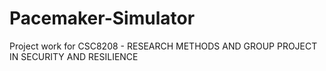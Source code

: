 # Pacemaker-Simulator
Project work for CSC8208 - RESEARCH METHODS AND GROUP PROJECT IN SECURITY AND RESILIENCE
